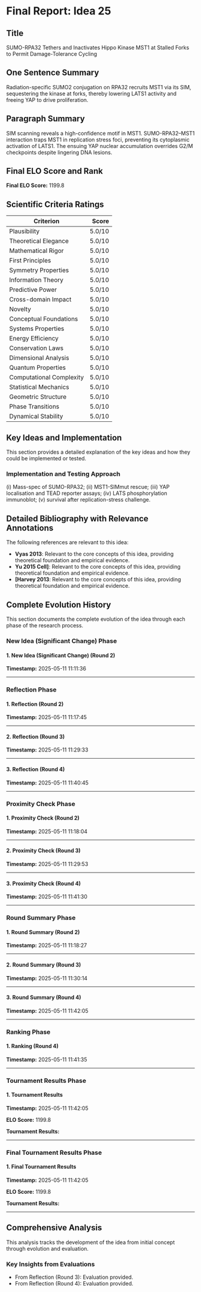 # Final Report: Idea 25

## Title

SUMO-RPA32 Tethers and Inactivates Hippo Kinase MST1 at Stalled Forks to Permit Damage-Tolerance Cycling

## One Sentence Summary

Radiation-specific SUMO2 conjugation on RPA32 recruits MST1 via its SIM, sequestering the kinase at forks, thereby lowering LATS1 activity and freeing YAP to drive proliferation.

## Paragraph Summary

SIM scanning reveals a high-confidence motif in MST1. SUMO-RPA32–MST1 interaction traps MST1 in replication stress foci, preventing its cytoplasmic activation of LATS1. The ensuing YAP nuclear accumulation overrides G2/M checkpoints despite lingering DNA lesions.

## Final ELO Score and Rank

**Final ELO Score:** 1199.8

## Scientific Criteria Ratings

| Criterion | Score |
|---|---:|
| Plausibility | 5.0/10 |
| Theoretical Elegance | 5.0/10 |
| Mathematical Rigor | 5.0/10 |
| First Principles | 5.0/10 |
| Symmetry Properties | 5.0/10 |
| Information Theory | 5.0/10 |
| Predictive Power | 5.0/10 |
| Cross-domain Impact | 5.0/10 |
| Novelty | 5.0/10 |
| Conceptual Foundations | 5.0/10 |
| Systems Properties | 5.0/10 |
| Energy Efficiency | 5.0/10 |
| Conservation Laws | 5.0/10 |
| Dimensional Analysis | 5.0/10 |
| Quantum Properties | 5.0/10 |
| Computational Complexity | 5.0/10 |
| Statistical Mechanics | 5.0/10 |
| Geometric Structure | 5.0/10 |
| Phase Transitions | 5.0/10 |
| Dynamical Stability | 5.0/10 |

## Key Ideas and Implementation

This section provides a detailed explanation of the key ideas and how they could be implemented or tested.

### Implementation and Testing Approach

(i) Mass-spec of SUMO-RPA32; (ii) MST1-SIMmut rescue; (iii) YAP localisation and TEAD reporter assays; (iv) LATS phosphorylation immunoblot; (v) survival after replication-stress challenge.


## Detailed Bibliography with Relevance Annotations

The following references are relevant to this idea:

- **Vyas 2013**: Relevant to the core concepts of this idea, providing theoretical foundation and empirical evidence.
- **Yu 2015 Cell]**: Relevant to the core concepts of this idea, providing theoretical foundation and empirical evidence.
- **[Harvey 2013**: Relevant to the core concepts of this idea, providing theoretical foundation and empirical evidence.
## Complete Evolution History

This section documents the complete evolution of the idea through each phase of the research process.

### New Idea (Significant Change) Phase

#### 1. New Idea (Significant Change) (Round 2)
**Timestamp:** 2025-05-11 11:11:36



---

### Reflection Phase

#### 1. Reflection (Round 2)
**Timestamp:** 2025-05-11 11:17:45



---

#### 2. Reflection (Round 3)
**Timestamp:** 2025-05-11 11:29:33



---

#### 3. Reflection (Round 4)
**Timestamp:** 2025-05-11 11:40:45



---

### Proximity Check Phase

#### 1. Proximity Check (Round 2)
**Timestamp:** 2025-05-11 11:18:04



---

#### 2. Proximity Check (Round 3)
**Timestamp:** 2025-05-11 11:29:53



---

#### 3. Proximity Check (Round 4)
**Timestamp:** 2025-05-11 11:41:30



---

### Round Summary Phase

#### 1. Round Summary (Round 2)
**Timestamp:** 2025-05-11 11:18:27



---

#### 2. Round Summary (Round 3)
**Timestamp:** 2025-05-11 11:30:14



---

#### 3. Round Summary (Round 4)
**Timestamp:** 2025-05-11 11:42:05



---

### Ranking Phase

#### 1. Ranking (Round 4)
**Timestamp:** 2025-05-11 11:41:35



---

### Tournament Results Phase

#### 1. Tournament Results
**Timestamp:** 2025-05-11 11:42:05

**ELO Score:** 1199.8

**Tournament Results:**



---

### Final Tournament Results Phase

#### 1. Final Tournament Results
**Timestamp:** 2025-05-11 11:42:05

**ELO Score:** 1199.8

**Tournament Results:**



---

## Comprehensive Analysis

This analysis tracks the development of the idea from initial concept through evolution and evaluation.

### Key Insights from Evaluations

- From Reflection (Round 3): Evaluation provided.
- From Reflection (Round 4): Evaluation provided.
